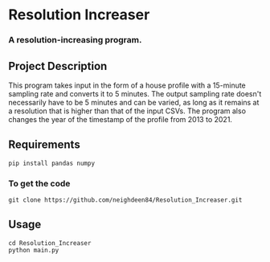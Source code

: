 # Resolution Increaser
### A resolution-increasing program.


## Project Description
This program takes input in the form of a house profile with a 15-minute sampling rate and converts it to 5 minutes. The output sampling rate doesn't necessarily have to be 5 minutes and can be varied, as long as it remains at a resolution that is higher than that of the input CSVs. The program also changes the year of the timestamp of the profile from 2013 to 2021.

## Requirements
```
pip install pandas numpy
```

### To get the code
```
git clone https://github.com/neighdeen84/Resolution_Increaser.git
```


## Usage
```
cd Resolution_Increaser
python main.py
```


